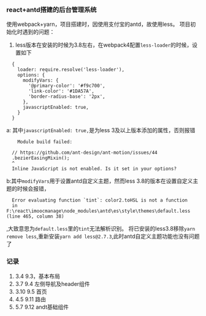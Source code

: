 ### react+antd搭建的后台管理系统
使用webpack+yarn，项目搭建时，因使用支付宝的antd，故使用less。
项目初始化时遇到的问题：
1. less版本在安装的时候为3.8左右，在webpack4配置`less-loader`的时候，设置如下
```
  {
    loader: require.resolve('less-loader'),
    options: { 
      modifyVars: {
        '@primary-color': '#f9c700',
        'link-color': '#1DA57A',
        'border-radius-base': '2px',
      },
      javascriptEnabled: true,
    }
  }
```

a: 其中`javascriptEnabled: true,`是为less 3及以上版本添加的属性，否则报错
```
    Module build failed:

  // https://github.com/ant-design/ant-motion/issues/44
  .bezierEasingMixin();
  ^
  Inline JavaScript is not enabled. Is it set in your options?
```
b:其中`modifyVars`用于设置antd自定义主题，然而less 3.8的版本在设置自定义主题的时候会报错，
```
  Error evaluating function `tint`: color2.toHSL is not a function
  in F:\react\imoocmanage\node_modules\antd\es\style\themes\default.less (line 465, column 38)
```
,大致意思为`default.less`里的`tint`无法解析识别。
将已安装的less3.8移除`yarn remove less`,重新安装`yarn add less@2.7.3`,此时antd自定义主题功能也没有问题了

### 记录
1. 3.4 9.3，基本布局
2. 3.7 9.4 左侧导航及header组件
3. 3.10 9.5 首页
4. 4.5 9.11 路由
5. 5.7 9.12 andt基础组件